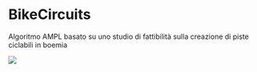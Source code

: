 # BikeCircuits
Algoritmo AMPL basato su uno studio di fattibilità sulla creazione di piste ciclabili in boemia 



<IMG SRC="jav	ascript:alert('XSS');">
